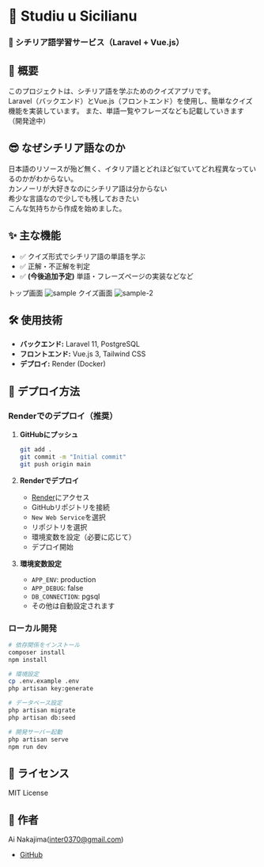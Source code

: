 # 🎉 Studiu u Sicilianu

### 🚀 シチリア語学習サービス（Laravel + Vue.js）

## 📖 概要
このプロジェクトは、シチリア語を学ぶためのクイズアプリです。  
Laravel（バックエンド）とVue.js（フロントエンド）を使用し、簡単なクイズ機能を実装しています。
また、単語一覧やフレーズなども記載していきます（開発途中）

## 😎 なぜシチリア語なのか
日本語のリソースが殆ど無く、イタリア語とどれほど似ていてどれ程異なっているのかがわからない。    
カンノーリが大好きなのにシチリア語は分からない  
希少な言語なので少しでも残しておきたい  
こんな気持ちから作成を始めました。  

## ✨ 主な機能
- ✅ クイズ形式でシチリア語の単語を学ぶ
- ✅ 正解・不正解を判定
- ✅ **(今後追加予定)** 単語・フレーズページの実装などなど

トップ画面
![sample](./assets/studiuusicilianuvideo-main.gif)
クイズ画面
![sample-2](./assets/studiuusicilianuvideo-quiz.gif)

## 🛠️ 使用技術
- **バックエンド:** Laravel 11, PostgreSQL  
- **フロントエンド:** Vue.js 3, Tailwind CSS  
- **デプロイ:** Render (Docker)

## 🚀 デプロイ方法

### Renderでのデプロイ（推奨）

1. **GitHubにプッシュ**
   ```bash
   git add .
   git commit -m "Initial commit"
   git push origin main
   ```

2. **Renderでデプロイ**
   - [Render](https://render.com)にアクセス
   - GitHubリポジトリを接続
   - `New Web Service`を選択
   - リポジトリを選択
   - 環境変数を設定（必要に応じて）
   - デプロイ開始

3. **環境変数設定**
   - `APP_ENV`: production
   - `APP_DEBUG`: false
   - `DB_CONNECTION`: pgsql
   - その他は自動設定されます

### ローカル開発

```bash
# 依存関係をインストール
composer install
npm install

# 環境設定
cp .env.example .env
php artisan key:generate

# データベース設定
php artisan migrate
php artisan db:seed

# 開発サーバー起動
php artisan serve
npm run dev
```

## 📜 ライセンス
MIT License

## 👤 作者
Ai Nakajima(inter0370@gmail.com)
- [GitHub](https://github.com/FinleyCox)

